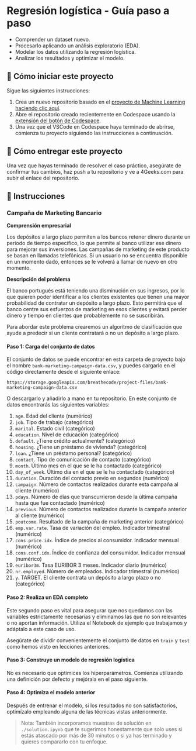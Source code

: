 <!-- hide -->
# Regresión logística - Guía paso a paso
<!-- endhide -->

- Comprender un dataset nuevo.
- Procesarlo aplicando un análisis exploratorio (EDA).
- Modelar los datos utilizando la regresión logística.
- Analizar los resultados y optimizar el modelo.

## 🌱 Cómo iniciar este proyecto

Sigue las siguientes instrucciones:

1. Crea un nuevo repositorio basado en el [proyecto de Machine Learning](https://github.com/4GeeksAcademy/machine-learning-python-template) [haciendo clic aquí](https://github.com/4GeeksAcademy/machine-learning-python-template/generate).
2. Abre el repositorio creado recientemente en Codespace usando la [extensión del botón de Codespace](https://docs.github.com/es/codespaces/developing-in-codespaces/creating-a-codespace-for-a-repository#creating-a-codespace-for-a-repository).
3. Una vez que el VSCode en Codespace haya terminado de abrirse, comienza tu proyecto siguiendo las instrucciones a continuación.

## 🚛 Cómo entregar este proyecto

Una vez que hayas terminado de resolver el caso práctico, asegúrate de confirmar tus cambios, haz push a tu repositorio y ve a 4Geeks.com para subir el enlace del repositorio.

## 📝 Instrucciones

### Campaña de Marketing Bancario

**Comprensión empresarial**

Los depósitos a largo plazo permiten a los bancos retener dinero durante un período de tiempo específico, lo que permite al banco utilizar ese dinero para mejorar sus inversiones. Las campañas de marketing de este producto se basan en llamadas telefónicas. Si un usuario no se encuentra disponible en un momento dado, entonces se le volverá a llamar de nuevo en otro momento.

**Descripción del problema**

El banco portugués está teniendo una disminución en sus ingresos, por lo que quieren poder identificar a los clientes existentes que tienen una mayor probabilidad de contratar un depósito a largo plazo. Esto permitirá que el banco centre sus esfuerzos de marketing en esos clientes y evitará perder dinero y tiempo en clientes que probablemente no se suscribirán.

Para abordar este problema crearemos un algoritmo de clasificación que ayude a predecir si un cliente contratará o no un depósito a largo plazo.

#### Paso 1: Carga del conjunto de datos

El conjunto de datos se puede encontrar en esta carpeta de proyecto bajo el nombre `bank-marketing-campaign-data.csv`, y puedes cargarlo en el código directamente desde el siguiente enlace:

```text
https://storage.googleapis.com/breathecode/project-files/bank-marketing-campaign-data.csv
```

O descargarlo y añadirlo a mano en tu repositorio. En este conjunto de datos encontrarás las siguientes variables:

1. `age`. Edad del cliente (numérico)
2. `job`. Tipo de trabajo (categórico)
3. `marital`. Estado civil (categórico)
4. `education`. Nivel de educación (categórico)
5. `default`. ¿Tiene crédito actualmente? (categórico)
6. `housing`. ¿Tiene un préstamo de vivienda? (categórico)
7. `loan`. ¿Tiene un préstamo personal? (categórico)
8. `contact`. Tipo de comunicación de contacto (categórico)
9. `month`. Último mes en el que se le ha contactado (categórico)
10. `day_of_week`. Último día en el que se le ha contactado (categórico)
11. `duration`. Duración del contacto previo en segundos (numérico)
12. `campaign`. Número de contactos realizados durante esta campaña al cliente (numérico)
13. `pdays`. Número de días que transcurrieron desde la última campaña hasta que fue contactado (numérico)
14. `previous`. Número de contactos realizados durante la campaña anterior al cliente (numérico)
15. `poutcome`. Resultado de la campaña de marketing anterior (categórico)
16. `emp.var.rate`. Tasa de variación del empleo. Indicador trimestral (numérico)
17. `cons.price.idx`. Índice de precios al consumidor. Indicador mensual (numérico)
18. `cons.conf.idx`. Índice de confianza del consumidor. Indicador mensual (numérico)
19. `euribor3m`. Tasa EURIBOR 3 meses. Indicador diario (numérico)
20. `nr.employed`. Número de empleados. Indicador trimestral (numérico)
21. `y`. TARGET. El cliente contrata un depósito a largo plazo o no (categórico)

#### Paso 2: Realiza un EDA completo

Este segundo paso es vital para asegurar que nos quedamos con las variables estrictamente necesarias y eliminamos las que no son relevantes o no aportan información. Utiliza el Notebook de ejemplo que trabajamos y adáptalo a este caso de uso.

Asegúrate de dividir convenientemente el conjunto de datos en `train` y `test` como hemos visto en lecciones anteriores.

#### Paso 3: Construye un modelo de regresión logística

No es necesario que optimices los hiperparámetros. Comienza utilizando una definición por defecto y mejórala en el paso siguiente.

#### Paso 4: Optimiza el modelo anterior

Después de entrenar el modelo, si los resultados no son satisfactorios, optimízalo empleando alguna de las técnicas vistas anteriormente.

> Nota: También incorporamos muestras de solución en `./solution.ipynb` que te sugerimos honestamente que solo uses si estás atascado por más de 30 minutos o si ya has terminado y quieres compararlo con tu enfoque.
